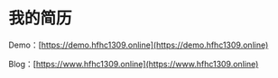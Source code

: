 # 我的简历
Demo：[https://demo.hfhc1309.online](https://demo.hfhc1309.online)

Blog：[https://www.hfhc1309.online](https://www.hfhc1309.online)
